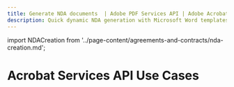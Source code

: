 ```yaml
---
title: Generate NDA documents  | Adobe PDF Services API | Adobe Acrobat Services
description: Quick dynamic NDA generation with Microsoft Word templates and your data. Our PDF Services API helps you create, convert, OCR PDFs and more. Free 6-month trial. Learn more today.
---
```


import NDACreation from '../page-content/agreements-and-contracts/nda-creation.md';

<Hero slots="heading" variant="fullwidth" theme="dark"  customLayout className="herobgImage Hero-Banner"/>

# Acrobat Services API Use Cases

<MenuWrapperComponent  menuItem= 'subMenuPages'  slots="content"  repeat="1" theme="lightest" className="NDA-Creation"/>

<NDACreation />
